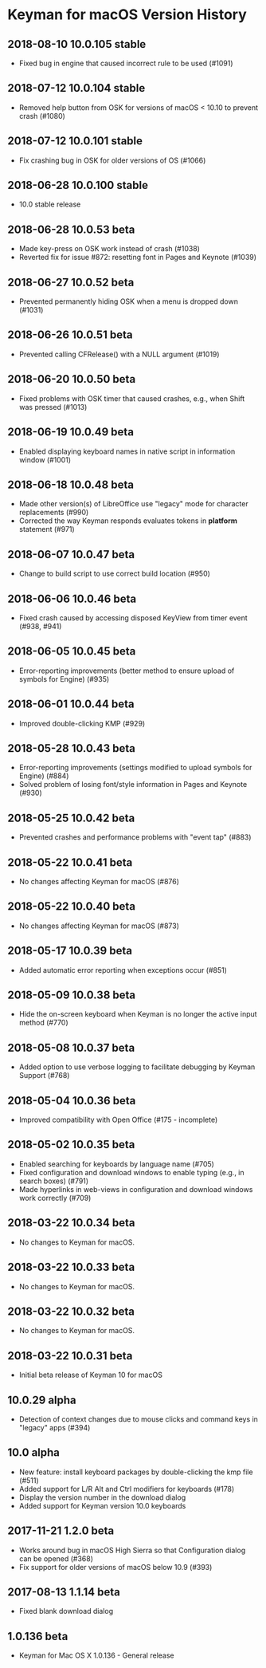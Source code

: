 # Keyman for macOS Version History

## 2018-08-10 10.0.105 stable
* Fixed bug in engine that caused incorrect rule to be used (#1091)

## 2018-07-12 10.0.104 stable
* Removed help button from OSK for versions of macOS < 10.10 to prevent crash (#1080)

## 2018-07-12 10.0.101 stable
* Fix crashing bug in OSK for older versions of OS (#1066)

## 2018-06-28 10.0.100 stable
* 10.0 stable release

## 2018-06-28 10.0.53 beta
* Made key-press on OSK work instead of crash (#1038)
* Reverted fix for issue #872: resetting font in Pages and Keynote (#1039)
 
## 2018-06-27 10.0.52 beta
* Prevented permanently hiding OSK when a menu is dropped down (#1031)

## 2018-06-26 10.0.51 beta
* Prevented calling CFRelease() with a NULL argument (#1019)

## 2018-06-20 10.0.50 beta
* Fixed problems with OSK timer that caused crashes, e.g., when Shift was pressed (#1013)

## 2018-06-19 10.0.49 beta
* Enabled displaying keyboard names in native script in information window (#1001)

## 2018-06-18 10.0.48 beta
* Made other version(s) of LibreOffice use "legacy" mode for character replacements (#990)
* Corrected the way Keyman responds evaluates tokens in **platform** statement (#971)

## 2018-06-07 10.0.47 beta
* Change to build script to use correct build location (#950)

## 2018-06-06 10.0.46 beta
* Fixed crash caused by accessing disposed KeyView from timer event (#938, #941)

## 2018-06-05 10.0.45 beta
* Error-reporting improvements (better method to ensure upload of symbols for Engine) (#935)

## 2018-06-01 10.0.44 beta
* Improved double-clicking KMP (#929)

## 2018-05-28 10.0.43 beta
* Error-reporting improvements (settings modified to upload symbols for Engine) (#884)
* Solved problem of losing font/style information in Pages and Keynote (#930)

## 2018-05-25 10.0.42 beta
* Prevented crashes and performance problems with "event tap" (#883)

## 2018-05-22 10.0.41 beta
* No changes affecting Keyman for macOS (#876)

## 2018-05-22 10.0.40 beta
* No changes affecting Keyman for macOS (#873)

## 2018-05-17 10.0.39 beta
* Added automatic error reporting when exceptions occur (#851)

## 2018-05-09 10.0.38 beta
* Hide the on-screen keyboard when Keyman is no longer the active input method (#770)

## 2018-05-08 10.0.37 beta
* Added option to use verbose logging to facilitate debugging by Keyman Support (#768)

## 2018-05-04 10.0.36 beta
* Improved compatibility with Open Office (#175 - incomplete)

## 2018-05-02 10.0.35 beta
* Enabled searching for keyboards by language name (#705)
* Fixed configuration and download windows to enable typing (e.g., in search boxes) (#791)
* Made hyperlinks in web-views in configuration and download windows work correctly (#709)

## 2018-03-22 10.0.34 beta
* No changes to Keyman for macOS.

## 2018-03-22 10.0.33 beta
* No changes to Keyman for macOS.

## 2018-03-22 10.0.32 beta
* No changes to Keyman for macOS.

## 2018-03-22 10.0.31 beta
* Initial beta release of Keyman 10 for macOS

## 10.0.29 alpha
* Detection of context changes due to mouse clicks and command keys in "legacy" apps (#394)

## 10.0 alpha
* New feature: install keyboard packages by double-clicking the kmp file (#511)
* Added support for L/R Alt and Ctrl modifiers for keyboards (#178)
* Display the version number in the download dialog
* Added support for Keyman version 10.0 keyboards

## 2017-11-21 1.2.0 beta
* Works around bug in macOS High Sierra so that Configuration dialog can be opened (#368)
* Fix support for older versions of macOS below 10.9 (#393)

## 2017-08-13 1.1.14 beta
* Fixed blank download dialog

## 1.0.136 beta
* Keyman for Mac OS X 1.0.136 - General release